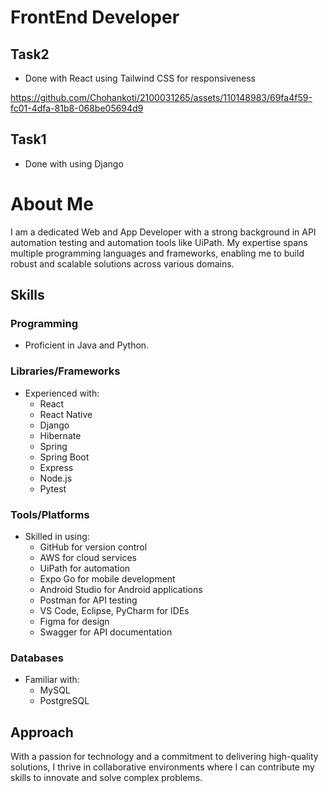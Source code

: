 # FrontEnd Developer


## Task2

- Done with React using Tailwind CSS for responsiveness



https://github.com/Chohankoti/2100031265/assets/110148983/69fa4f59-fc01-4dfa-81b8-068be05694d9


## Task1

- Done with using Django



# About Me

I am a dedicated Web and App Developer with a strong background in API automation testing and automation tools like UiPath. My expertise spans multiple programming languages and frameworks, enabling me to build robust and scalable solutions across various domains.

## Skills

### Programming

- Proficient in Java and Python.

### Libraries/Frameworks

- Experienced with:
  - React
  - React Native
  - Django
  - Hibernate
  - Spring
  - Spring Boot
  - Express
  - Node.js
  - Pytest

### Tools/Platforms

- Skilled in using:
  - GitHub for version control
  - AWS for cloud services
  - UiPath for automation
  - Expo Go for mobile development
  - Android Studio for Android applications
  - Postman for API testing
  - VS Code, Eclipse, PyCharm for IDEs
  - Figma for design
  - Swagger for API documentation

### Databases

- Familiar with:
  - MySQL
  - PostgreSQL

## Approach

With a passion for technology and a commitment to delivering high-quality solutions, I thrive in collaborative environments where I can contribute my skills to innovate and solve complex problems.

